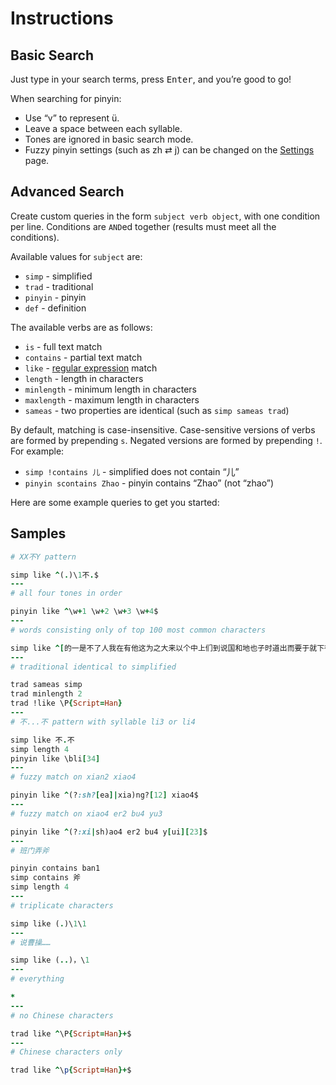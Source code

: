 # Instructions

## Basic Search

Just type in your search terms, press <kbd>Enter</kbd>, and you’re good to go!

When searching for pinyin:

-   Use “v” to represent ü.
-   Leave a space between each syllable.
-   Tones are ignored in basic search mode.
-   Fuzzy pinyin settings (such as zh ⇄ j) can be changed on the [Settings](./settings) page.

## Advanced Search

Create custom queries in the form `subject verb object`, with one condition per line. Conditions are `AND`ed together (results must meet all the conditions).

Available values for `subject` are:

-   `simp` - simplified
-   `trad` - traditional
-   `pinyin` - pinyin
-   `def` - definition

The available verbs are as follows:

-   `is` - full text match
-   `contains` - partial text match
-   `like` - [regular expression](https://www.regular-expressions.info/) match
-   `length` - length in characters
-   `minlength` - minimum length in characters
-   `maxlength` - maximum length in characters
-   `sameas` - two properties are identical (such as `simp sameas trad`)

By default, matching is case-insensitive. Case-sensitive versions of verbs are formed by prepending `s`. Negated versions are formed by prepending `!`. For example:

-   `simp !contains 儿` - simplified does not contain “儿”
-   `pinyin scontains Zhao` - pinyin contains “Zhao” (not “zhao”)

Here are some example queries to get you started:

## Samples

```ruby
# XX不Y pattern

simp like ^(.)\1不.$
---
# all four tones in order

pinyin like ^\w+1 \w+2 \w+3 \w+4$
---
# words consisting only of top 100 most common characters

simp like ^[的一是不了人我在有他这为之大来以个中上们到说国和地也子时道出而要于就下得可你年生自会那后能对着事其里所去行过家十用发天如然作方成者多日都三小军二无同么经法当起与好看学进种将还分此心前面又定见只主没公从]+$
---
# traditional identical to simplified

trad sameas simp
trad minlength 2
trad !like \P{Script=Han}
---
# 不...不 pattern with syllable li3 or li4

simp like 不.不
simp length 4
pinyin like \bli[34]
---
# fuzzy match on xian2 xiao4

pinyin like ^(?:sh?[ea]|xia)ng?[12] xiao4$
---
# fuzzy match on xiao4 er2 bu4 yu3

pinyin like ^(?:xi|sh)ao4 er2 bu4 y[ui][23]$
---
# 班门弄斧

pinyin contains ban1
simp contains 斧
simp length 4
---
# triplicate characters

simp like (.)\1\1
---
# 说曹操……

simp like (..)，\1
---
# everything

*
---
# no Chinese characters

trad like ^\P{Script=Han}+$
---
# Chinese characters only

trad like ^\p{Script=Han}+$
```
